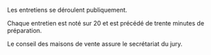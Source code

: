 Les entretiens se déroulent publiquement.

Chaque entretien est noté sur 20 et est précédé de trente minutes de préparation.

Le conseil des maisons de vente assure le secrétariat du jury.
